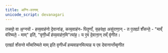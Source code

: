 ```yaml
---
title: अग्नि-वरणम्
unicode_script: devanagari
---
```


तत्त्रयो॒ वा अ॒ग्नयो॑ - हव्य॒वाह॑नो दे॒वाना॑ङ्, कव्य॒वाह॑नᳶ पितृ॒णाँ, स॒हर॑क्षा॒ असु॑राणा॒न् - त ए॒तर्ह्या शँ॑सन्ते॒ - "माव्ँ व॑रिष्यते॒ - माम्" इति॑, "वृणी॒ध्वँ ह॑व्य॒वाह॑न॒मि"त्या॑ह॒। य ए॒व दे॒वाना॒न् तव्ँ वृ॑णीत।  

एतर्ह्या शँसन्ते माँव्वरिष्यते माम् इति वृणीध्वँ हव्यवाहनमित्याह य एव देवानान्तँव्वृणीत 

